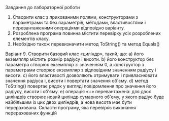 Завдання до лабораторної роботи
1. Створити клас з прихованими полями, конструкторами з параметрами та
без параметрів, методами, властивостями і перевантаженими операціями
відповідно варіанту.
2. Розроблена програма повинна містити перевірку усіх розроблених
елементів класу.
3. Необхідно також перевизначити метод ToString() та метод Equals()

Варіант 9. Створити базовий клас «циліндр», такий, що:
a) його екземпляр містить розмір радіусу і висоти.
b) його конструктор без параметра створює екземпляр зі значенням 0, а
конструктор з параметрами створює екземпляр з відповідним значенням
радіусу і висоти.
c) його властивості дозволяють отримувати і привласнювати значення
радіуса і, висоти і повертати значення об'єму.
d) метод ToString() повертає рядок у вигляді повідомлення про значення
його радіусу, висоти і об'єму.
e) операція «+» перевантажена: для двох циліндрів створює новий циліндр
сумарного об'єму, у якого радіус буде найбільшим із цих двох циліндрів,
а нова висота має бути перерахована.
Скласти програму, яка перевіряє виконання перерахованих функцій
